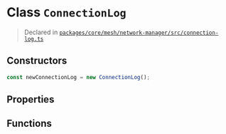 # Class `ConnectionLog`
> Declared in [`packages/core/mesh/network-manager/src/connection-log.ts`](https://github.com/dxos/protocols/blob/main/packages/core/mesh/network-manager/src/connection-log.ts#L43)

## Constructors
```ts
const newConnectionLog = new ConnectionLog();

```

## Properties

## Functions
